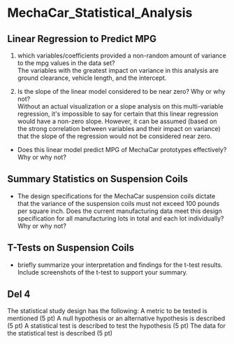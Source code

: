 # MechaCar_Statistical_Analysis

## Linear Regression to Predict MPG

1. which variables/coefficients provided a non-random amount of variance to the mpg values in the data set?</br> 
The variables with the greatest impact on variance in this analysis are ground clearance, vehicle length, and the intercept. </br> 

2. Is the slope of the linear model considered to be near zero? Why or why not? </br>
Without an actual visualization or a slope analysis on this multi-variable regression, 
it's impossible to say for certain that this linear regression would have a non-zero 
slope. However, it can be assumed (based on the strong correlation between variables and their impact on variance)
that the slope of the regression would not be considered near zero. </br>

- Does this linear model predict MPG of MechaCar prototypes effectively? Why or why not? 

## Summary Statistics on Suspension Coils
- The design specifications for the MechaCar suspension coils dictate that the variance of the suspension coils 
must not exceed 100 pounds per square inch. Does the current manufacturing data meet this design specification 
for all manufacturing lots in total and each lot individually? Why or why not?

## T-Tests on Suspension Coils
- briefly summarize your interpretation and findings for the t-test results. Include screenshots of the t-test to support your summary.

## Del 4
The statistical study design has the following:
A metric to be tested is mentioned (5 pt)
A null hypothesis or an alternative hypothesis is described (5 pt)
A statistical test is described to test the hypothesis (5 pt)
The data for the statistical test is described (5 pt)